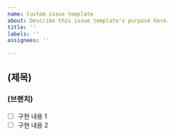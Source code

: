 ```yaml
---
name: Custom issue template
about: Describe this issue template's purpose here.
title: ''
labels: ''
assignees: ''

---
```


## (제목)
### (브랜치)
- [ ] 구현 내용 1
- [ ] 구현 내용 2
